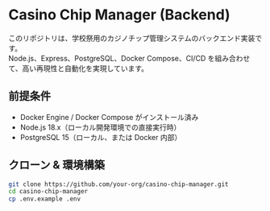 # Casino Chip Manager (Backend)

このリポジトリは、学校祭用のカジノチップ管理システムのバックエンド実装です。  
Node.js、Express、PostgreSQL、Docker Compose、CI/CD を組み合わせて、高い再現性と自動化を実現しています。

## 前提条件

- Docker Engine / Docker Compose がインストール済み
- Node.js 18.x（ローカル開発環境での直接実行時）
- PostgreSQL 15（ローカル、または Docker 内部）

## クローン & 環境構築

```bash
git clone https://github.com/your-org/casino-chip-manager.git
cd casino-chip-manager
cp .env.example .env